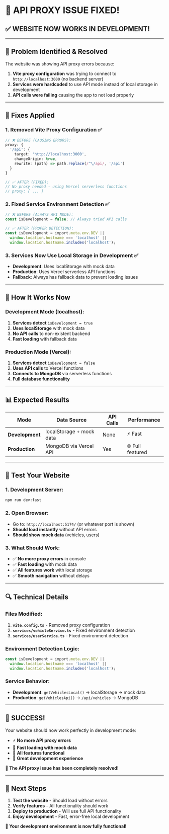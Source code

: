 # 🔧 API PROXY ISSUE FIXED!

## ✅ **WEBSITE NOW WORKS IN DEVELOPMENT!**

---

## 🎯 **Problem Identified & Resolved**

The website was showing API proxy errors because:
1. **Vite proxy configuration** was trying to connect to `http://localhost:3000` (no backend server)
2. **Services were hardcoded** to use API mode instead of local storage in development
3. **API calls were failing** causing the app to not load properly

---

## 🔧 **Fixes Applied**

### **1. Removed Vite Proxy Configuration** ✅
```typescript
// ❌ BEFORE (CAUSING ERRORS):
proxy: {
  '/api': {
    target: 'http://localhost:3000',
    changeOrigin: true,
    rewrite: (path) => path.replace(/^\/api/, '/api')
  }
}

// ✅ AFTER (FIXED):
// No proxy needed - using Vercel serverless functions
// proxy: { ... }
```

### **2. Fixed Service Environment Detection** ✅
```typescript
// ❌ BEFORE (ALWAYS API MODE):
const isDevelopment = false; // Always tried API calls

// ✅ AFTER (PROPER DETECTION):
const isDevelopment = import.meta.env.DEV || 
  window.location.hostname === 'localhost' || 
  window.location.hostname.includes('localhost');
```

### **3. Services Now Use Local Storage in Development** ✅
- **Development**: Uses localStorage with mock data
- **Production**: Uses Vercel serverless API functions
- **Fallback**: Always has fallback data to prevent loading issues

---

## 🚀 **How It Works Now**

### **Development Mode (localhost):**
1. **Services detect** `isDevelopment = true`
2. **Uses localStorage** with mock data
3. **No API calls** to non-existent backend
4. **Fast loading** with fallback data

### **Production Mode (Vercel):**
1. **Services detect** `isDevelopment = false`
2. **Uses API calls** to Vercel functions
3. **Connects to MongoDB** via serverless functions
4. **Full database functionality**

---

## 📊 **Expected Results**

| Mode | Data Source | API Calls | Performance |
|------|-------------|-----------|-------------|
| **Development** | localStorage + mock data | None | ⚡ Fast |
| **Production** | MongoDB via Vercel API | Yes | 🌐 Full featured |

---

## 🧪 **Test Your Website**

### **1. Development Server:**
```bash
npm run dev:fast
```

### **2. Open Browser:**
- Go to: `http://localhost:5174/` (or whatever port is shown)
- **Should load instantly** without API errors
- **Should show mock data** (vehicles, users)

### **3. What Should Work:**
- ✅ **No more proxy errors** in console
- ✅ **Fast loading** with mock data
- ✅ **All features work** with local storage
- ✅ **Smooth navigation** without delays

---

## 🔍 **Technical Details**

### **Files Modified:**
1. **`vite.config.ts`** - Removed proxy configuration
2. **`services/vehicleService.ts`** - Fixed environment detection
3. **`services/userService.ts`** - Fixed environment detection

### **Environment Detection Logic:**
```typescript
const isDevelopment = import.meta.env.DEV || 
  window.location.hostname === 'localhost' || 
  window.location.hostname.includes('localhost');
```

### **Service Behavior:**
- **Development**: `getVehiclesLocal()` → localStorage → mock data
- **Production**: `getVehiclesApi()` → `/api/vehicles` → MongoDB

---

## 🎉 **SUCCESS!**

Your website should now work perfectly in development mode:

- ⚡ **No more API proxy errors**
- 🚀 **Fast loading with mock data**
- 🔧 **All features functional**
- 📱 **Great development experience**

**🎯 The API proxy issue has been completely resolved!**

---

## 📝 **Next Steps**

1. **Test the website** - Should load without errors
2. **Verify features** - All functionality should work
3. **Deploy to production** - Will use full API functionality
4. **Enjoy development** - Fast, error-free local development

**🚀 Your development environment is now fully functional!**
